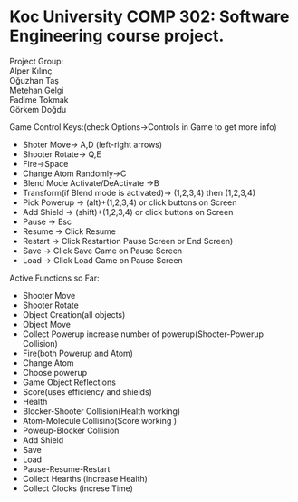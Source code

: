 # Koc University COMP 302: Software Engineering course project.

Project Group:  
Alper Kılınç  
Oğuzhan Taş  
Metehan Gelgi  
Fadime Tokmak  
Görkem Doğdu  

Game Control Keys:(check Options->Controls in Game to get more info)

* Shoter Move-> A,D (left-right arrows)
* Shooter Rotate-> Q,E
* Fire->Space
* Change Atom Randomly->C
* Blend Mode Activate/DeActivate ->B
* Transform(if Blend mode is activated)-> (1,2,3,4) then (1,2,3,4) 
* Pick Powerup -> (alt)+(1,2,3,4) or click buttons on Screen
* Add Shield -> (shift)+(1,2,3,4) or click buttons on Screen
* Pause -> Esc
* Resume -> Click Resume
* Restart -> Click Restart(on Pause Screen or End Screen)
* Save -> Click Save Game on Pause Screen
* Load -> Click Load Game on Pause Screen

Active Functions so Far: 

*  Shooter Move
*  Shooter Rotate
*  Object Creation(all objects)
*  Object Move
*  Collect Powerup increase number of powerup(Shooter-Powerup Collision)
*  Fire(both Powerup and Atom)
*  Change Atom
*  Choose powerup
*  Game Object Reflections
*  Score(uses efficiency and shields)
*  Health
*  Blocker-Shooter Collision(Health working)
*  Atom-Molecule Collisino(Score working )
*  Poweup-Blocker Collision
*  Add Shield
*  Save
*  Load
*  Pause-Resume-Restart
*  Collect Hearths (increase Health)
*  Collect Clocks (increse Time)
